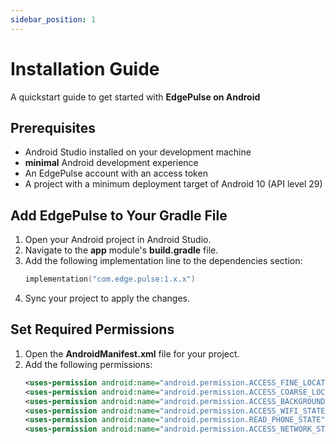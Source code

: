 ```yaml
---
sidebar_position: 1
---
```


# Installation Guide

A quickstart guide to get started with **EdgePulse on Android**

## Prerequisites
- Android Studio installed on your development machine
- **minimal** Android development experience
- An EdgePulse account with an access token
- A project with a minimum deployment target of Android 10 (API level 29)

## Add EdgePulse to Your Gradle File
1. Open your Android project in Android Studio.
2. Navigate to the **app** module's **build.gradle** file.
3. Add the following implementation line to the dependencies section:
   ```kotlin title="build.gradle"
   implementation("com.edge.pulse:1.x.x")
   ```
4. Sync your project to apply the changes.

## Set Required Permissions
1. Open the **AndroidManifest.xml** file for your project.
2. Add the following permissions:
    ```xml title="AndroidManifest.xml"
    <uses-permission android:name="android.permission.ACCESS_FINE_LOCATION" />
    <uses-permission android:name="android.permission.ACCESS_COARSE_LOCATION" />
    <uses-permission android:name="android.permission.ACCESS_BACKGROUND_LOCATION" />
    <uses-permission android:name="android.permission.ACCESS_WIFI_STATE" />
    <uses-permission android:name="android.permission.READ_PHONE_STATE" />
    <uses-permission android:name="android.permission.ACCESS_NETWORK_STATE" />
    ```
